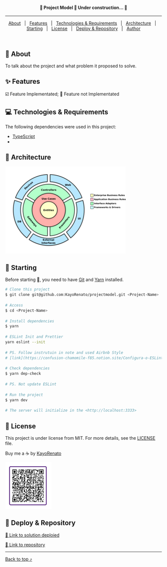 <!-- <div align="center" id="top"> 
  <img src="./.github/app.gif" alt="Project Model" />
</div> -->

<h4 align="center">
 🚧  Project Model 🚀 Under construction...  🚧
</h4>

<hr>

<p align="center">
  <a href="#dart-about">About</a> &#xa0; | &#xa0;
  <a href="#sparkles-features">Features</a> &#xa0; | &#xa0;
  <a href="#computer-technologies--requirements">Technologies & Requirements</a> &#xa0; | &#xa0;
  <a href="#art-architecture">Architecture</a> &#xa0; | &#xa0;
  <a href="#checkered_flag-starting">Starting</a> &#xa0; | &#xa0;
  <a href="#memo-license">License</a> &#xa0; | &#xa0;
  <a href="#gem-deploy--repository">Deploy & Repository</a> &#xa0; | &#xa0;
  <a href="https://github.com/KayoRenato" target="_blank">Author</a>
</p>

<br>

## :dart: About ##

To talk about the project and what problem it proposed to solve.

## :sparkles: Features ##

:ballot_box_with_check: Feature Implementated;
:black_square_button: Feature not Implementated

## :computer: Technologies & Requirements ##

The following dependencies were used in this project:

- [TypeScript](https://www.typescriptlang.org/)
-

## :art: Architecture ##

<img src="public/CA.png" alt="buy me a coffee" width="388" height="279">

## :checkered_flag: Starting ##

Before starting :checkered_flag:, you need to have [Git](https://git-scm.com) and [Yarn](https://yarnpkg.com/) installed.

```bash
# Clone this project
$ git clone git@github.com:KayoRenato/projectmodel.git <Project-Name> 

# Access
$ cd <Project-Name>

# Install dependencies
$ yarn

# ESLint Init and Prettier
yarn eslint --init

# PS. Follow instrutuin in note and used Airbnb Style
# [link](https://confusion-chamomile-f85.notion.site/Configura-o-ESLint-e-Prettier-8beb2ee9e81641328258b717d1ca07e2)

# Check dependencies
$ yarn dep-check

# PS. Not update ESLint

# Run the project
$ yarn dev

# The server will initialize in the <http://localhost:3333>
```

## :memo: License ##

This project is under license from MIT. For more details, see the [LICENSE](License.md) file.

Buy me a :coffee: by <a href="https://www.linkedin.com/in/kayo-renato/" target="_blank">KayoRenato</a>

<img src="public/buy_coffee.jpeg" alt="buy me a coffee" width="150" height="150">

## :gem: Deploy & Repository ##

<a href="https://www.kayoio.com" target="_blank">:rocket: Link to solution deploied</a>

<a href="https://github.com/KayoRenato" target="_blank">:octopus: Link to repository</a>

---

<a href="#top">Back to top :arrow_heading_up:</a>
